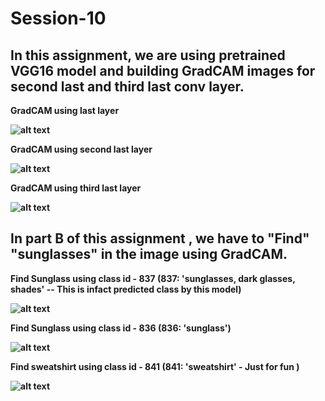 # Session-10

## In this assignment, we are using pretrained VGG16 model and building GradCAM images for  second last and third last conv layer.

<b> GradCAM using last layer <b>
  
![alt text](https://github.com/rp8081/Session-9/blob/master/image1.png)

<b> GradCAM using second last layer <b>
  
![alt text](https://github.com/rp8081/Session-9/blob/master/image2.png)
  
<b> GradCAM using third last layer <b>
  
![alt text](https://github.com/rp8081/Session-9/blob/master/image3.png)

## In part B of this  assignment , we have to "Find"  "sunglasses" in the image using GradCAM.


<b> Find Sunglass using class id - 837 (837: 'sunglasses, dark glasses, shades' -- This is infact predicted class by this model) <b>
  
![alt text](https://github.com/rp8081/Session-9/blob/master/image4.png)
  
<b> Find Sunglass using class id - 836 (836: 'sunglass')<b>
  
![alt text](https://github.com/rp8081/Session-9/blob/master/image5.png)
  
<b> Find sweatshirt using class id - 841 (841: 'sweatshirt' - Just for fun ) <b>
  
![alt text](https://github.com/rp8081/Session-9/blob/master/image6.png)


